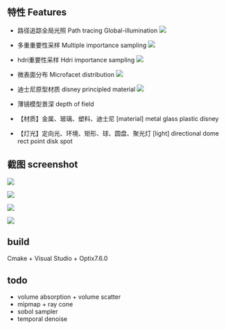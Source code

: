 ## 特性 Features

* 路径追踪全局光照 Path tracing Global-illumination
![](./screenshot/cornell_box.png)

* 多重重要性采样 Multiple importance sampling
![](./screenshot/veach_mis.png)

* hdri重要性采样 Hdri importance sampling
![](./screenshot/hdri_test.png)

* 微表面分布 Microfacet distribution
![](./screenshot/material_test.png)

* 迪士尼原型材质 disney principled material
![](./screenshot/disney_hyperion.png)

* 薄镜模型景深 depth of field

* 【材质】金属、玻璃、塑料、迪士尼 [material] metal glass plastic disney

* 【灯光】定向光、环境、矩形、球、圆盘、聚光灯 [light] directional dome rect point disk spot

## 截图 screenshot

![](./screenshot/dining_room.png)

![](./screenshot/staircase.png)

![](./screenshot/staircase2.png)

![](./screenshot/mustang_fastback.png)

## build
Cmake + Visual Studio + Optix7.6.0

## todo
* volume absorption + volume scatter
* mipmap + ray cone
* sobol sampler
* temporal denoise